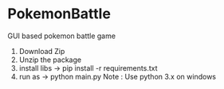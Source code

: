 # PokemonBattle
GUI based pokemon battle game

1) Download Zip
2) Unzip the package
3) install libs -> pip install -r requirements.txt
4) run as -> python main.py
Note : Use python 3.x on windows
